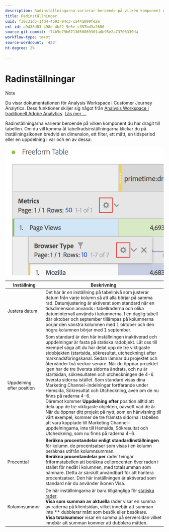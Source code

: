 ```yaml
---
description: Radinställningarna varierar beroende på vilken komponent du har dragit till tabellen.
title: Radinställningar
uuid: f30c31d5-1fd4-4b93-94c3-ca441099fe2e
exl-id: a9438d83-498d-4b22-9e5e-c357bd3a2680
source-git-commit: f74b5e79b6713050869301adb95e2a73705330da
workflow-type: tm+mt
source-wordcount: '423'
ht-degree: 2%

---
```


# Radinställningar

>[!NOTE]
>
>Du visar dokumentationen för Analysis Workspace i Customer Journey Analytics. Dess funktioner skiljer sig något från [Analysis Workspace i traditionell Adobe Analytics](https://experienceleague.adobe.com/docs/analytics/analyze/analysis-workspace/home.html). [Läs mer …](/help/getting-started/cja-aa.md)

Radinställningarna varierar beroende på vilken komponent du har dragit till tabellen. Om du vill komma åt tabellradsinställningarna klickar du på inställningsikonen bredvid en dimension, ett filter, ett mått, en tidsperiod eller en uppdelning i var och en av dessa:

![](assets/row-settings.png)

| Inställning | Beskrivning |
|--- |--- |
| Justera datum | Det här är en inställning på tabellnivå som justerar datum från varje kolumn så att alla börjar på samma rad. Datumjustering är aktiverat som standard när en tidsdimension används i tabellraderna och olika datumintervall används i kolumnerna. I en daglig tabell där oktober och september tillämpas på kolumnerna börjar den vänstra kolumnen med 1 oktober och den högra kolumnen börjar med 1 september. |
| Uppdelning efter position | Som standard är den här inställningen inaktiverad och uppdelningar är fasta på statiska radobjekt. Låt oss till exempel säga att du har delat upp de tre viktigaste sidobjekten (startsida, sökresultat, utcheckning) efter marknadsföringskanal. Sedan lämnar du projektet och återvänder två veckor senare. När du öppnar projektet igen har de tre översta sidorna ändrats, och nu är startsidan, sökresultaten och utcheckningen de 4-6 översta sidorna istället. Som standard visas dina Marketing Channel-indelningar fortfarande under Hemsida, Sökresultat och Utcheckning, även om de nu finns på raderna 4-6. <br> Däremot kommer  **Uppdelning efter** position alltid att dela upp de tre viktigaste objekten, oavsett vad de är. När du öppnar ditt projekt på nytt, som en hänvisning till vårt exempel, kommer de tre främsta sidorna i tabellen att vara kopplade till Marketing Channel-uppdelningarna, inte till Hemsida, Sökresultat och Utcheckning, som nu finns på raderna 4-6. |
| Procenttal | **Beräkna procentandelar enligt standardinställningen** för kolumn. de procentsatser som visas i en kolumn beräknas utifrån kolumnsumman. <br>**Beräkna procentandelar per** rader tvingar friformstabellen att beräkna cellprocenten över raden i stället för nedåt i kolumnen, med totalsumman som nämnare. Detta är särskilt användbart för att hantera procentsatser. Den här inställningen är aktiverad som standard när du använder ikonen Visa. |
| Kolumnsummor | De här inställningarna är bara tillgängliga för [statiska rader](/help/analysis-workspace/visualizations/freeform-table/column-row-settings/manual-vs-dynamic-rows.md). <br> **Visa som summan av aktuella** rader visar en summa av raderna på klientsidan, vilket innebär att summan inte  ** dubblerar mått som besök eller besökare.  <br> **Visa totalsummor** visar en summa på serversidan vilket innebär att summan kommer att dubblera måtten. |
